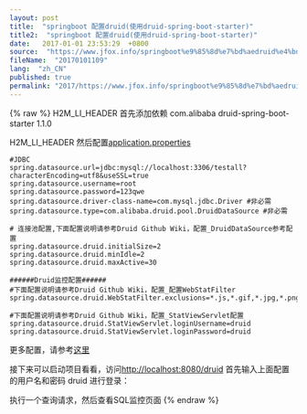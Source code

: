 ```yaml
---
layout: post
title:  "springboot 配置druid(使用druid-spring-boot-starter)"
title2:  "springboot 配置druid(使用druid-spring-boot-starter)"
date:   2017-01-01 23:53:29  +0800
source:  "https://www.jfox.info/springboot%e9%85%8d%e7%bd%aedruid%e4%bd%bf%e7%94%a8druidspringbootstarter.html"
fileName:  "20170101109"
lang:  "zh_CN"
published: true
permalink: "2017/https://www.jfox.info/springboot%e9%85%8d%e7%bd%aedruid%e4%bd%bf%e7%94%a8druidspringbootstarter.html"
---
```

{% raw %}
H2M_LI_HEADER 首先添加依赖
                <dependency>
             <groupId>com.alibaba</groupId>
             <artifactId>druid-spring-boot-starter</artifactId>
             <version>1.1.0</version>
         </dependency>

H2M_LI_HEADER 然后配置[application.properties](https://www.jfox.info/go.php?url=https://github.com/x113773/testall/blob/master/src/main/resources/application.properties)

    #JDBC
    spring.datasource.url=jdbc:mysql://localhost:3306/testall?characterEncoding=utf8&useSSL=true
    spring.datasource.username=root
    spring.datasource.password=123qwe
    spring.datasource.driver-class-name=com.mysql.jdbc.Driver #非必需
    spring.datasource.type=com.alibaba.druid.pool.DruidDataSource #非必需
    
    # 连接池配置,下面配置说明请参考Druid Github Wiki，配置_DruidDataSource参考配置
    spring.datasource.druid.initialSize=2
    spring.datasource.druid.minIdle=2
    spring.datasource.druid.maxActive=30
    
    ######Druid监控配置######
    #下面配置说明请参考Druid Github Wiki，配置_配置WebStatFilter
    spring.datasource.druid.WebStatFilter.exclusions=*.js,*.gif,*.jpg,*.png,*.css,*.ico,/druid/*
    
    #下面配置说明请参考Druid Github Wiki，配置_StatViewServlet配置
    spring.datasource.druid.StatViewServlet.loginUsername=druid
    spring.datasource.druid.StatViewServlet.loginPassword=druid

更多配置，请参考[这里](https://www.jfox.info/go.php?url=https://github.com/alibaba/druid/blob/master/druid-spring-boot-starter/src/test/resources/config-template.properties)

接下来可以启动项目看看，访问[http://localhost:8080/druid](https://www.jfox.info/go.php?url=http://localhost:8080/druid) 首先输入上面配置的用户名和密码 druid 进行登录：

执行一个查询请求，然后查看SQL监控页面
{% endraw %}